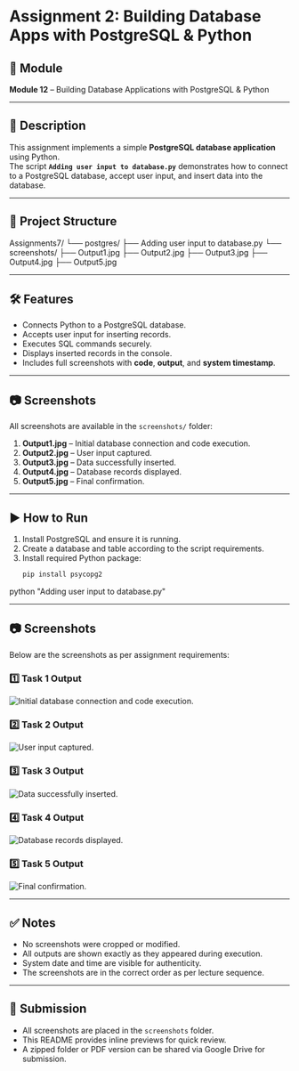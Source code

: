 # Assignment 2: Building Database Apps with PostgreSQL & Python

## 📌 Module
**Module 12** – Building Database Applications with PostgreSQL & Python

---

## 📄 Description
This assignment implements a simple **PostgreSQL database application** using Python.  
The script **`Adding user input to database.py`** demonstrates how to connect to a PostgreSQL database, accept user input, and insert data into the database.

---

## 📂 Project Structure
Assignments7/
└── postgres/
├── Adding user input to database.py
└── screenshots/
├── Output1.jpg
├── Output2.jpg
├── Output3.jpg
├── Output4.jpg
├── Output5.jpg


---

## 🛠 Features
- Connects Python to a PostgreSQL database.
- Accepts user input for inserting records.
- Executes SQL commands securely.
- Displays inserted records in the console.
- Includes full screenshots with **code**, **output**, and **system timestamp**.

---

## 📷 Screenshots
All screenshots are available in the `screenshots/` folder:  

1. **Output1.jpg** – Initial database connection and code execution.  
2. **Output2.jpg** – User input captured.  
3. **Output3.jpg** – Data successfully inserted.  
4. **Output4.jpg** – Database records displayed.  
5. **Output5.jpg** – Final confirmation.  

---

## ▶️ How to Run
1. Install PostgreSQL and ensure it is running.
2. Create a database and table according to the script requirements.
3. Install required Python package:
   ```bash
   pip install psycopg2

python "Adding user input to database.py"


---

## 📷 Screenshots

Below are the screenshots as per assignment requirements:

### 1️⃣ Task 1 Output
![Initial database connection and code execution.](screenshots/Output1.jpg)

### 2️⃣ Task 2 Output
![User input captured.](screenshots/Output2.jpg)

### 3️⃣ Task 3 Output
![Data successfully inserted.](screenshots/Output3.jpg)

### 4️⃣ Task 4 Output
![Database records displayed.](screenshots/Output4.jpg)

### 5️⃣ Task 5 Output
![Final confirmation.](screenshots/Output5.jpg)

---

## ✅ Notes
- No screenshots were cropped or modified.  
- All outputs are shown exactly as they appeared during execution.  
- System date and time are visible for authenticity.
- The screenshots are in the correct order as per lecture sequence.

---

## 📌 Submission
- All screenshots are placed in the `screenshots` folder.
- This README provides inline previews for quick review.
- A zipped folder or PDF version can be shared via Google Drive for submission.
